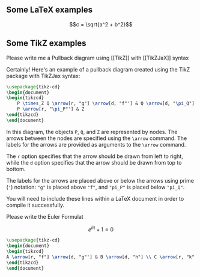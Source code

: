 ## Some LaTeX examples

$$c = \sqrt{a^2 + b^2}$$

## Some TikZ examples

Please write me a Pullback diagram using [[TikZ]] with [[TikZJaX]] syntax

Certainly! Here's an example of a pullback diagram created using the TikZ package with TikZJax syntax:

```tikz
\usepackage{tikz-cd}
\begin{document}
\begin{tikzcd}
    P \times_Z Q \arrow[r, "g"] \arrow[d, "f"'] & Q \arrow[d, "\pi_Q"] \\
    P \arrow[r, "\pi_P"'] & Z
\end{tikzcd}
\end{document}
```

In this diagram, the objects `P`, `Q`, and `Z` are represented by nodes. The arrows between the nodes are specified using the `\arrow` command. The labels for the arrows are provided as arguments to the `\arrow` command.

The `r` option specifies that the arrow should be drawn from left to right, while the `d` option specifies that the arrow should be drawn from top to bottom.

The labels for the arrows are placed above or below the arrows using prime (`'`) notation: `"g"` is placed above `"f"`, and `"pi_P"` is placed below `"pi_Q"`.

You will need to include these lines within a LaTeX document in order to compile it successfully.

Please write the Euler Formulat

$$e^{i\pi} + 1 = 0$$


```tikz
\usepackage{tikz-cd}
\begin{document}
\begin{tikzcd}
A \arrow[r, "f"] \arrow[d, "g"'] & B \arrow[d, "h"] \\ C \arrow[r, "k"'] & D \\
\end{tikzcd}
\end{document}